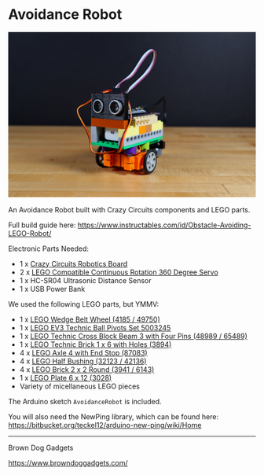# Avoidance Robot

![Avoidance Robot](Images/avoidance-robot.jpg)

An Avoidance Robot built with Crazy Circuits components and LEGO parts.

Full build guide here: https://www.instructables.com/id/Obstacle-Avoiding-LEGO-Robot/

Electronic Parts Needed:
* 1 x [Crazy Circuits Robotics Board](https://www.browndoggadgets.com/collections/new-crazy-circuits-kits/products/crazy-circuits-robotics-board)
* 2 x [LEGO Compatible Continuous Rotation 360 Degree Servo](https://www.browndoggadgets.com/collections/tbm/products/lego-compatible-360-degree-servo)
* 1 x HC-SR04 Ultrasonic Distance Sensor
* 1 x USB Power Bank

We used the following LEGO parts, but YMMV:

* 1 x [LEGO Wedge Belt Wheel (4185 / 49750)](https://www.brickowl.com/catalog/lego-wedge-belt-wheel-4185-49750)
* 1 x [LEGO EV3 Technic Ball Pivots Set 5003245](https://www.brickowl.com/catalog/lego-ev3-technic-ball-pivots-set-5003245)
* 1 x [LEGO Technic Cross Block Beam 3 with Four Pins (48989 / 65489)](https://www.brickowl.com/catalog/lego-technic-cross-block-beam-3-with-four-pins-48989-65489)
* 1 x [LEGO Technic Brick 1 x 6 with Holes (3894)](https://www.brickowl.com/catalog/lego-technic-brick-1-x-6-with-holes-3894)
* 4 x [LEGO Axle 4 with End Stop (87083)](https://www.brickowl.com/catalog/lego-axle-4-with-end-stop-87083)
* 4 x [LEGO Half Bushing (32123 / 42136)](https://technicforall.brickowl.com/store/lego-half-bushing-32123-42136)
* 4 x [LEGO Brick 2 x 2 Round (3941 / 6143)](https://technicforall.brickowl.com/store/lego-brick-2-x-2-round-3941-6143)
* 1 x [LEGO Plate 6 x 12 (3028)](https://www.brickowl.com/catalog/lego-plate-6-x-12-3028)
* Variety of micellaneous LEGO pieces


The Arduino sketch `AvoidanceRobot` is included.

You will also need the NewPing library, which can be found here: https://bitbucket.org/teckel12/arduino-new-ping/wiki/Home


---

Brown Dog Gadgets

https://www.browndoggadgets.com/

